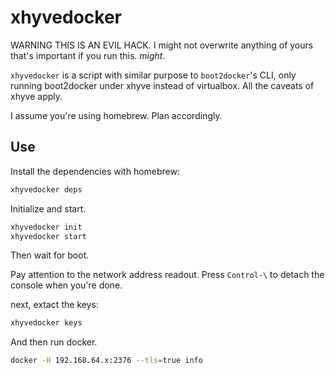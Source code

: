 xhyvedocker
===========

WARNING THIS IS AN EVIL HACK. I might not overwrite anything of yours that's important if you run this. _might_.

`xhyvedocker` is a script with similar purpose to `boot2docker`'s CLI, only running boot2docker under xhyve instead of virtualbox.  All the caveats of xhyve apply.

I assume you're using homebrew. Plan accordingly.

Use
----

Install the dependencies with homebrew:

```bash
xhyvedocker deps
```

Initialize and start.


```bash
xhyvedocker init
xhyvedocker start
```

Then wait for boot.

Pay attention to the network address readout. Press `Control-\` to detach the console when you're done.

next, extact the keys:

```bash
xhyvedocker keys
```

And then run docker.

```bash
docker -H 192.168.64.x:2376 --tls=true info
```
